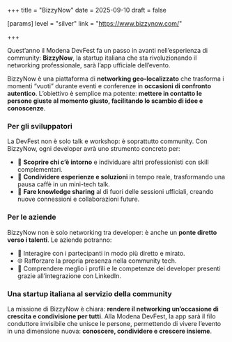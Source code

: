 +++
title = "BizzyNow"
date = 2025-09-10
draft = false

[params]
level = "silver"
link = "https://www.bizzynow.com/"

+++

Quest’anno il Modena DevFest fa un passo in avanti nell’esperienza di community: **BizzyNow**, la startup italiana che sta rivoluzionando il networking professionale, sarà l’app ufficiale dell’evento.

BizzyNow è una piattaforma di **networking geo-localizzato** che trasforma i momenti “vuoti” durante eventi e conferenze in **occasioni di confronto autentico**. L’obiettivo è semplice ma potente: **mettere in contatto le persone giuste al momento giusto, facilitando lo scambio di idee e conoscenze**.

### Per gli sviluppatori

La DevFest non è solo talk e workshop: è soprattutto community. Con BizzyNow, ogni developer avrà uno strumento concreto per:

- 📍 **Scoprire chi c’è intorno** e individuare altri professionisti con skill complementari.
- 💬 **Condividere esperienze e soluzioni** in tempo reale, trasformando una pausa caffè in un mini-tech talk.
- 🤝 **Fare knowledge sharing** al di fuori delle sessioni ufficiali, creando nuove connessioni e collaborazioni future.

### Per le aziende

BizzyNow non è solo networking tra developer: è anche un **ponte diretto verso i talenti**. Le aziende potranno:

- 🏢 Interagire con i partecipanti in modo più diretto e mirato.
- 🌐 Rafforzare la propria presenza nella community tech.
- 🔗 Comprendere meglio i profili e le competenze dei developer presenti grazie all’integrazione con LinkedIn.

### Una startup italiana al servizio della community

La missione di BizzyNow è chiara: **rendere il networking un’occasione di crescita e condivisione per tutti**. Alla Modena DevFest, la app sarà il filo conduttore invisibile che unisce le persone, permettendo di vivere l’evento in una dimensione nuova: **conoscere, condividere e crescere insieme**.
